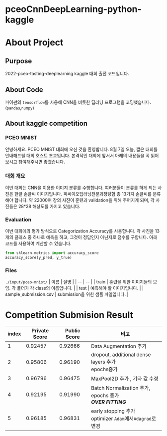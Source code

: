 pceoCnnDeepLearning-python-kaggle
=================================
# About Project
## Purpose
2022-pceo-tasting-deeplearning kaggle 대회 출전 코드입니다.
## About Code
파이썬의 ```tensorflow```를 사용해 CNN을 비롯한 딥러닝 프로그램을 코딩했습니다. (```pandas```,```numpy```) 
## About kaggle competition
### PCEO MNIST
안녕하세요. PCEO MNIST 대회에 오신 것을 환영합니다. 8월 7일 오늘, 짧은 대회를 안내해드릴 대회 호스트 조교입니다. 본격적인 대회에 앞서서 아래의 내용들을 꼭 읽어보시고 참여해주시면 좋겠습니다.

### 대회 개요
이번 대회는 CNN을 이용한 이미지 분류를 수행합니다. 여러분들이 분류를 하게 되는 사진은 한글 손글씨 이미지입니다.
피씨이오딥러닝전문과정탕험 총 13가지 손글씨를 분류해야 합니다. 약 22000여 장의 사진이 훈련과 validation을 위해 주어지게 되며, 각 사진들은 28*28 해상도를 가지고 있습니다.

### Evaluation
이번 대회에의 평가 방식으로 Categorization Accuracy를 사용합니다. 각 사진을 13개의 클래스 중 하나로 예측을 하고, 그것이 정답인지 아닌지로 점수를 구합니다.
아래 코드를 사용하여 계산할 수 있습니다.
```python
from sklearn.metrics import accuracy_score
accuracy_score(y_pred, y_true)
```
### Files
```./input/pceo-mnist/```
| 이름 | 설명 |
| -- | -- |
| train | 훈련을 위한 이미지들의 모임. 각 폴더가 각 class의 이름입니다. |
| test | 예측해야 할 이미지입니다. |
| sample_submission.csv | submission을 위한 샘플 파일입니다. |

# Competition Submision Result
| index | Private Score | Public Score | 비고 |
| - | ----- | -------| --|
|1| 0.92457 |0.92666 | Data Augmentation 추가 |
|2| 0.95806 |0.96190 | dropout, additional dense layers 추가<br>epochs증가 |
|3| 0.96796 |0.96475 | MaxPool2D 추가 , 기타 값 수정|
|4| 0.92195 |0.91990 | Batch Normalization 추가, epochs 증가 <br> ***OVER FITTING***|
|5| 0.96185 |0.96831 | early stopping 추가<br>optimizer ```Adam```에서```Adagrad```로 변경|

